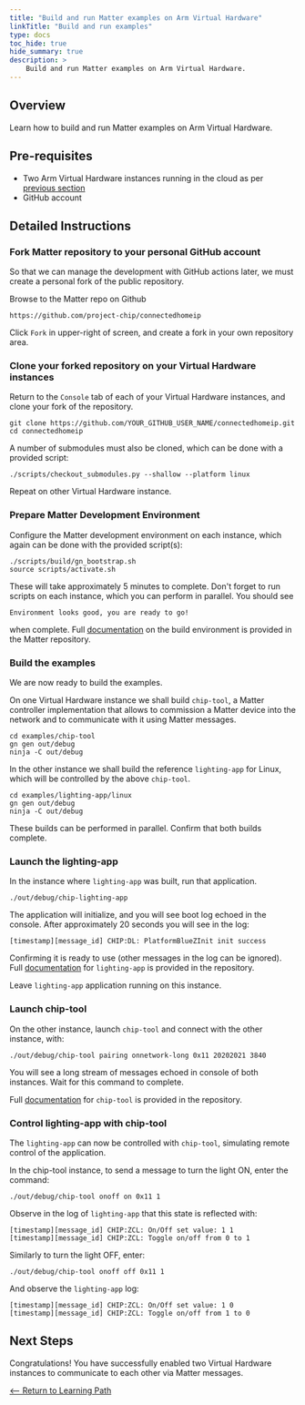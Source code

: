 ```yaml
---
title: "Build and run Matter examples on Arm Virtual Hardware"
linkTitle: "Build and run examples"
type: docs
toc_hide: true
hide_summary: true
description: >
    Build and run Matter examples on Arm Virtual Hardware.
---
```

## Overview

Learn how to build and run Matter examples on Arm Virtual Hardware.

## Pre-requisites

* Two Arm Virtual Hardware instances running in the cloud as per [previous section](/devsummit22/setup)
* GitHub account

## Detailed Instructions

### Fork Matter repository to your personal GitHub account

So that we can manage the development with GitHub actions later, we must create a personal fork of the public repository.

Browse to the Matter repo on Github
```console
https://github.com/project-chip/connectedhomeip
```

Click `Fork` in upper-right of screen, and create a fork in your own repository area.

### Clone your forked repository on your Virtual Hardware instances

Return to the `Console` tab of each of your Virtual Hardware instances, and clone your fork of the repository.
```console
git clone https://github.com/YOUR_GITHUB_USER_NAME/connectedhomeip.git
cd connectedhomeip
```
A number of submodules must also be cloned, which can be done with a provided script:
```console
./scripts/checkout_submodules.py --shallow --platform linux
```
Repeat on other Virtual Hardware instance.

### Prepare Matter Development Environment

Configure the Matter development environment on each instance, which again can be done with the provided script(s):
```console
./scripts/build/gn_bootstrap.sh
source scripts/activate.sh
```
These will take approximately 5 minutes to complete. Don't forget to run scripts on each instance, which you can perform in parallel. You should see
```
Environment looks good, you are ready to go!
```
when complete. Full [documentation](https://github.com/project-chip/connectedhomeip/blob/master/docs/guides/BUILDING.md) on the build environment is provided in the Matter repository.

### Build the examples

We are now ready to build the examples.

On one Virtual Hardware instance we shall build `chip-tool`, a Matter controller implementation that allows to commission a Matter device into the network and to communicate with it using Matter messages.
```console
cd examples/chip-tool
gn gen out/debug
ninja -C out/debug
```
In the other instance we shall build the reference `lighting-app` for Linux, which will be controlled by the above `chip-tool`.
```console
cd examples/lighting-app/linux
gn gen out/debug
ninja -C out/debug
```
These builds can be performed in parallel. Confirm that both builds complete.

### Launch the lighting-app

In the instance where `lighting-app` was built, run that application.
```console
./out/debug/chip-lighting-app
```
The application will initialize, and you will see boot log echoed in the console. After approximately 20 seconds you will see in the log:
```
[timestamp][message_id] CHIP:DL: PlatformBlueZInit init success
```
Confirming it is ready to use (other messages in the log can be ignored). Full [documentation](https://github.com/project-chip/connectedhomeip/tree/master/examples/lighting-app/linux) for `lighting-app` is provided in the repository.

Leave `lighting-app` application running on this instance.

### Launch chip-tool

On the other instance, launch `chip-tool` and connect with the other instance, with:
```console
./out/debug/chip-tool pairing onnetwork-long 0x11 20202021 3840
```
You will see a long stream of messages echoed in console of both instances. Wait for this command to complete.

Full [documentation](https://github.com/project-chip/connectedhomeip/tree/master/examples/chip-tool) for `chip-tool` is provided in the repository.

### Control lighting-app with chip-tool

The `lighting-app` can now be controlled with `chip-tool`, simulating remote control of the application.

In the chip-tool instance, to send a message to turn the light ON, enter the command:
```console
./out/debug/chip-tool onoff on 0x11 1
```
Observe in the log of `lighting-app` that this state is reflected with:
```
[timestamp][message_id] CHIP:ZCL: On/Off set value: 1 1
[timestamp][message_id] CHIP:ZCL: Toggle on/off from 0 to 1
```
Similarly to turn the light OFF, enter:
```console
./out/debug/chip-tool onoff off 0x11 1
```
And observe the `lighting-app` log:
```
[timestamp][message_id] CHIP:ZCL: On/Off set value: 1 0
[timestamp][message_id] CHIP:ZCL: Toggle on/off from 1 to 0
```
## Next Steps

Congratulations! You have successfully enabled two Virtual Hardware instances to communicate to each other via Matter messages.

[<-- Return to Learning Path](/devsummit22/#sections)
